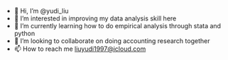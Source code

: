 - 👋 Hi, I’m @yudi_liu
- 👀 I’m interested in improving my data analysis skill here
- 🌱 I’m currently learning how to do empirical analysis through stata and python
- 💞️ I’m looking to collaborate on doing accounting research together
- 📫 How to reach me liuyudi1997@icloud.com

<!---
yudi0liu/yudi0liu is a ✨ special ✨ repository because its `README.md` (this file) appears on your GitHub profile.
You can click the Preview link to take a look at your changes.
--->
